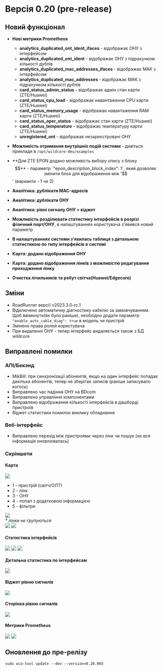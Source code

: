 # Версія 0.20 (pre-release)

## Новий функціонал
- **Нові метрики Prometheus**
    - **analytics_duplicated_ont_ident_ifaces** - відображає ОНУ з інтерфейсом 
    - **analytics_duplicated_ont_ident** - відображає ОНУ з підрахунком кількості дублів
    - **analytics_duplicated_mac_addresses_ifaces** - відображає МАК з інтерфейсом
    - **analytics_duplicated_mac_addresses** - відображає МАК з підрахунком кількості дублів
    - **card_status_admin_status** - відображає адмін стан карти (ZTE/Huawei)
    - **card_status_cpu_load** - відображає навантаження CPU карти (ZTE/Huawei)
    - **card_status_memory_usage** - відображає навантаження RAM карти (ZTE/Huawei)
    - **card_status_oper_status** - відображає стан карти (ZTE/Huawei)
    - **card_status_temperature** - відображає температуру карти (ZTE/Huawei)
    - **unregistered_ont** - відображає незареєстровані ОНУ 

- **Можливість отримання внутрішніх подій системи** - дивіться приклади в `/opt/wildcore-dms/examples`
- **Для ZTE EPON додано можливість вибору опису з блоку $$** - параметр `"epon_description_block_index": 1`, який дозволяє змінити блок для відображення між '$$' (варианти - 1 чи 2)   
- **Аналітика: дублікати MAC-адресів**
- **Аналітика: дублікати ОНУ**
- **Аналітика: рівні сигналу ОНУ + віджет**
- **Можливість розділювати статистику інтерфейсів в розрізі фізичний порт/ОНУ**, в налаштуваннях користувача з'явився новий параметр 
- **В налаштуваннях системи з'явилась таблиця з детальною статистикою по типу інтерфейсів в системі**
- **Карта: додано відображення ОНУ**
- **Карта: додано відображення лінків з можливістю редагування проходження лінку**
- **Очистка лічильників та ребут світча(Huawei/Edgecore)**

## Зміни

- RoadRunner версії v2023.3.0-rc.1
- Відключено автоматичну діагностику кабелю за замовчуванням. Щоб ввімкнути(як було раніше), необхідно додати параметр `"enable_auto_cable_diag": true` в модель чи пристрій
- Змінено права ролей користувача
- При видаленні ОНУ - тепер інтерфейс видаляється також з БД wildcore   



## Виправлені помилки

### АПІ/Бекэнд
  - MikBill: при синхронізації абонентів, якщо на один інтерфейс попадає декілька абонентів, тепер не зберігає записів (раніше записувало когось)
  - Виправлено час падіння ОНУ на BDcom
  - Виправлено управління компонентами
  - Виправлено відображення кількості інтерфейсів в дашборді пристроїв
  - Віджет статистики помилок виклику обладнання 

### Веб-інтерфейс
  - Виправлено перехід між пристроями через лінк чи пошук (не вся інформація оновлювалась)


### Скріншоти
#### Карта
![](../assets/0_20/map_all.png)    

* 1 - пристрій (світч/ОЛТ)
* 2 - лінк 
* 3 - ОНУ
* 4 - попап з додатковою інформацією
* 5 - фільтри

![](../assets/0_20/map_grouping.png)    
_* лінки не групуються_    
![](../assets/0_20/map_edit_link.png)
![](../assets/0_20/link_popup.png)

#### Статистика інтерфейсів
![](../assets/0_20/stat_on_device.png)
![](../assets/0_20/stat_on_device_dashboard.png)
![](../assets/0_20/stat_config.png)

#### Детальна статистика по інтерфейсам
![](../assets/0_20/interface_detailed_stat.png)

#### Віджет рівню сигналів
![](../assets/0_20/widget_onts.png)

#### Сторінка рівню сигналів 
![](../assets/0_20/onts_signal_strength.png)

#### Метрики Prometheus 
![](../assets/0_20/metrics_1.png)
![](../assets/0_20/metrics_2.png)


## Оновлення до пре-релізу
```shell
sudo wca-tool update --dev --version=0.20.005
```